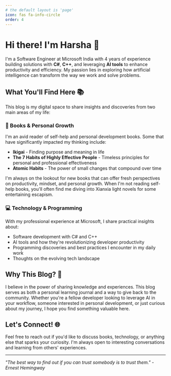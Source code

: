 ```yaml
---
# the default layout is 'page'
icon: fas fa-info-circle
order: 4
---
```


# Hi there! I'm Harsha 👋

I'm a Software Engineer at Microsoft India with 4 years of experience building solutions with **C#**, **C++**, and leveraging **AI tools** to enhance productivity and efficiency. My passion lies in exploring how artificial intelligence can transform the way we work and solve problems.

## What You'll Find Here 📚

This blog is my digital space to share insights and discoveries from two main areas of my life:

### 📖 Books & Personal Growth
I'm an avid reader of self-help and personal development books. Some that have significantly impacted my thinking include:
- **Ikigai** - Finding purpose and meaning in life
- **The 7 Habits of Highly Effective People** - Timeless principles for personal and professional effectiveness
- **Atomic Habits** - The power of small changes that compound over time

I'm always on the lookout for new books that can offer fresh perspectives on productivity, mindset, and personal growth. When I'm not reading self-help books, you'll often find me diving into Xianxia light novels for some entertaining escapism.

### 💻 Technology & Programming
With my professional experience at Microsoft, I share practical insights about:
- Software development with C# and C++
- AI tools and how they're revolutionizing developer productivity
- Programming discoveries and best practices I encounter in my daily work
- Thoughts on the evolving tech landscape

## Why This Blog? 🤔

I believe in the power of sharing knowledge and experiences. This blog serves as both a personal learning journal and a way to give back to the community. Whether you're a fellow developer looking to leverage AI in your workflow, someone interested in personal development, or just curious about my journey, I hope you find something valuable here.

## Let's Connect! 🌐

Feel free to reach out if you'd like to discuss books, technology, or anything else that sparks your curiosity. I'm always open to interesting conversations and learning from others' experiences.

---

*"The best way to find out if you can trust somebody is to trust them." - Ernest Hemingway*
